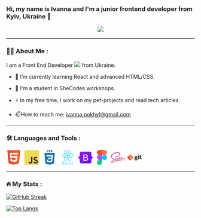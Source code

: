 ### Hi, my name is Ivanna and I'm a junior frontend developer from Kyiv, Ukraine  👋

<div align="center">
  <img src="https://media.giphy.com/media/LnhMmEpEaholWxXogQ/giphy.gif" width="100"/>
</div>

---

### :woman_technologist: About Me :
I am a Front End Developer <img src="https://media.giphy.com/media/M4NfAd0zHGqJYBKFsz/giphy.gif" width="30"> from Ukraine.

- :telescope: I’m currently learning React and advanced HTML/CSS.

- 🌱 I'm a student in SheCodes workshops.

- :zap: In my free time, I work on my pet-projects and read tech articles.

- :mailbox:How to reach me: ivanna.pokhyl@gmail.com

---

### :hammer_and_wrench: Languages and Tools :

<div>
<img src="https://github.com/devicons/devicon/blob/master/icons/html5/html5-original.svg" title="HTML5" alt="HTML" width="40" height="40"/>&nbsp;
  <img src="https://github.com/devicons/devicon/blob/master/icons/javascript/javascript-original.svg" title="JavaScript" alt="JavaScript" width="40" height="40"/>&nbsp;
    <img src="https://github.com/devicons/devicon/blob/master/icons/css3/css3-plain-wordmark.svg"  title="CSS3" alt="CSS" width="40" height="40"/>&nbsp;
   <img src="https://github.com/devicons/devicon/blob/master/icons/react/react-original-wordmark.svg" title="React" alt="React" width="40" height="40"/>&nbsp;
   <img src="https://github.com/devicons/devicon/blob/master/icons/bootstrap/bootstrap-original.svg" title="Bootstrap" **alt="Bootstrap" width="40" height="40"/>
   <img src="https://github.com/devicons/devicon/blob/master/icons/figma/figma-original.svg" title="Figma" **alt="Figma" width="40" height="40"/>
  <img src="https://github.com/devicons/devicon/blob/master/icons/sass/sass-original.svg" title="SASS" **alt="SASS" width="40" height="40"/>
  <img src="https://github.com/devicons/devicon/blob/master/icons/git/git-original-wordmark.svg" title="Git" **alt="Git" width="40" height="40"/>
</div>

---

### :fire: My Stats :

[![GitHub Streak](http://github-readme-streak-stats.herokuapp.com?user=ivanna-pt&theme=blueberry_duo)](https://git.io/streak-stats)

[![Top Langs](https://github-readme-stats.vercel.app/api/top-langs/?username=ivanna-pt&layout=compact&theme=vision-friendly-dark)](https://github.com/anuraghazra/github-readme-stats)

